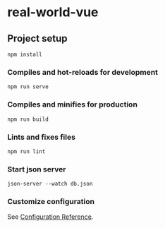 # real-world-vue

## Project setup

```
npm install
```

### Compiles and hot-reloads for development

```
npm run serve
```

### Compiles and minifies for production

```
npm run build
```

### Lints and fixes files

```
npm run lint
```

### Start json server

```
json-server --watch db.json
```

### Customize configuration

See [Configuration Reference](https://cli.vuejs.org/config/).
